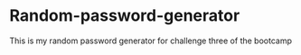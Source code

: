 # Random-password-generator
This is my random password generator for challenge three of the bootcamp

